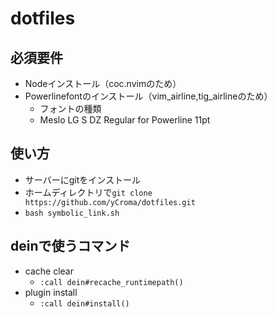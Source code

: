 # dotfiles

## 必須要件

- Nodeインストール（coc.nvimのため）
- Powerlinefontのインストール（vim_airline,tig_airlineのため）
  - フォントの種類
  - Meslo LG S DZ Regular for Powerline 11pt

## 使い方

- サーバーにgitをインストール
- ホームディレクトリで`git clone https://github.com/yCroma/dotfiles.git`
- `bash symbolic_link.sh`

## deinで使うコマンド

- cache clear
    - `:call dein#recache_runtimepath()`
- plugin install
    - `:call dein#install()`
